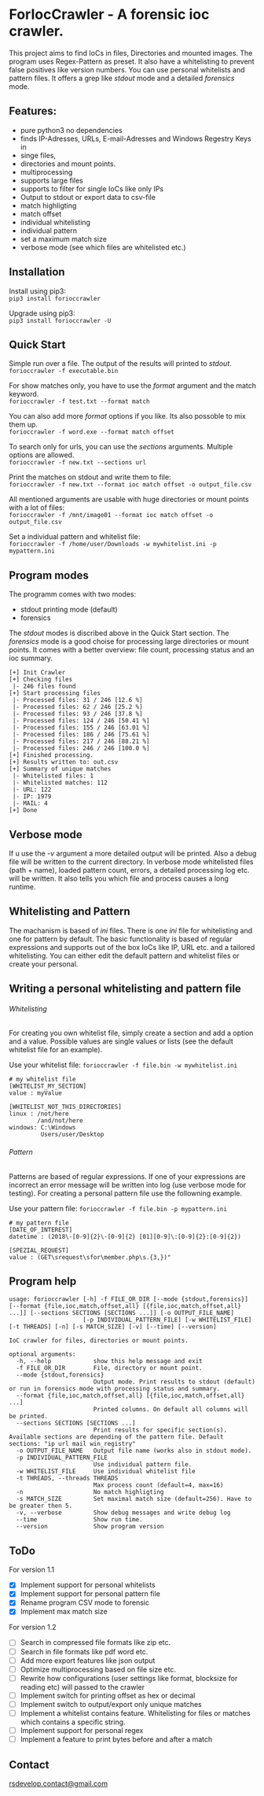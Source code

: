 # ForIocCrawler - A forensic ioc crawler.

This project aims to find IoCs in files, Directories and mounted images. The program uses Regex-Pattern as preset.
It also have a whitelisting to prevent false positives like version numbers. You can use personal whitelists and
pattern files. It offers a grep like *stdout* mode and a detailed *forensics* mode.

## Features:
- pure python3 no dependencies
- finds IP-Adresses, URLs, E-mail-Adresses and Windows Regestry Keys in
- singe files,
- directories and mount points.
- multiprocessing
- supports large files
- supports to filter for single IoCs like only IPs
- Output to stdout or export data to csv-file 
- match highligting
- match offset
- individual whitelisting
- individual pattern
- set a maximum match size
- verbose mode (see which files are whitelisted etc.)

## Installation

Install using pip3:<br>
`pip3 install forioccrawler`

Upgrade using pip3:<br>
`pip3 install forioccrawler -U`

## Quick Start

Simple run over a file. The output of the results will printed to *stdout*.<br>
`forioccrawler -f executable.bin`

For show matches only, you have to use the *format* argument and the match keyword.<br>
`forioccrawler -f test.txt --format match`

You can also add more *format* options if you like. Its also possoble to mix them up.<br>
`forioccrawler -f word.exe --format match offset`

To search only for urls, you can use the *sections* arguments. Multiple options are allowed.<br>
`forioccrawler -f new.txt --sections url`

Print the matches on stdout and write them to file:<br>
`forioccrawler -f new.txt --format ioc match offset -o output_file.csv`

All mentioned arguments are usable with huge directories or mount points with a lot of files:<br>
`forioccrawler -f /mnt/image01 --format ioc match offset -o output_file.csv`

Set a individual pattern and whitelist file:<br>
`forioccrawler -f /home/user/Downloads -w mywhitelist.ini -p mypattern.ini`

## Program modes

The programm comes with two modes:
* stdout printing mode (default)
* forensics

The *stdout* modes is discribed above in the Quick Start section. The *forensics* mode is a good choise for processing large 
directories or mount points. It comes with a better overview: file count, processing status and an ioc summary.

```
[+] Init Crawler
[+] Checking files
 |- 246 files found
[+] Start processing files
 |- Processed files: 31 / 246 [12.6 %]
 |- Processed files: 62 / 246 [25.2 %]
 |- Processed files: 93 / 246 [37.8 %]
 |- Processed files: 124 / 246 [50.41 %]
 |- Processed files: 155 / 246 [63.01 %]
 |- Processed files: 186 / 246 [75.61 %]
 |- Processed files: 217 / 246 [88.21 %]
 |- Processed files: 246 / 246 [100.0 %]
[+] Finished processing.
[+] Results written to: out.csv
[+] Summary of unique matches
 |- Whitelisted files: 1
 |- Whitelisted matches: 112
 |- URL: 122
 |- IP: 1979
 |- MAIL: 4
[+] Done
```

## Verbose mode

If u use the *-v* argument a more detailed output will be printed. Also a debug file will be written to the current directory.
In verbose mode whitelisted files (path + name), loaded pattern count, errors, a detailed processing log etc. will be written.
It also tells you which file and process causes a long runtime.

## Whitelisting and Pattern

The machanism is based of *ini* files. There is one *ini* file for whitelisting and one for pattern by default. The basic functionality 
is based of regular expressions and supports out of the box IoCs like IP, URL etc. and a tailored whitelisting. You can either edit the 
default pattern and whitelist files or create your personal.

## Writing a personal whitelisting and pattern file

###### Whitelisting

For creating you own whitelist file, simply create a section and add a option and a value. Possible values are single values or lists 
(see the default whitelist file for an example).

Use your whitelist file: `forioccrawler -f file.bin -w mywhitelist.ini`

```
# my whitelist file
[WHITELIST_MY_SECTION]
value : myValue

[WHITELIST_NOT_THIS_DIRECTORIES]
linux : /not/here
        /and/not/here
windows: C:\Windows
         Users/user/Desktop
```

###### Pattern

Patterns are based of regular expressions. If one of your expressions are incorrect an error message will be written into log (use verbose mode for testing). 
For creating a personal pattern file use the followning example.

Use your pattern file: `forioccrawler -f file.bin -p mypattern.ini`

```
# my pattern file
[DATE_OF_INTEREST]
datetime : (2018\-[0-9]{2}\-[0-9]{2} [01][0-9]\:[0-9]{2}:[0-9]{2})

[SPEZIAL_REQUEST]
value : (GET\srequest\sfor\member.php\s.{3,})"
```

## Program help
```
usage: forioccrawler [-h] -f FILE_OR_DIR [--mode {stdout,forensics}] [--format {file,ioc,match,offset,all} [{file,ioc,match,offset,all} ...]] [--sections SECTIONS [SECTIONS ...]] [-o OUTPUT_FILE_NAME]
                     [-p INDIVIDUAL_PATTERN_FILE] [-w WHITELIST_FILE] [-t THREADS] [-n] [-s MATCH_SIZE] [-v] [--time] [--version]

IoC crawler for files, directories or mount points.

optional arguments:
  -h, --help            show this help message and exit
  -f FILE_OR_DIR        File, directory or mount point.
  --mode {stdout,forensics}
                        Output mode. Print results to stdout (default) or run in forensics mode with processing status and summary.
  --format {file,ioc,match,offset,all} [{file,ioc,match,offset,all} ...]
                        Printed columns. On default all columns will be printed.
  --sections SECTIONS [SECTIONS ...]
                        Print results for specific section(s). Available sections are depending of the pattern file. Default sections: "ip url mail win_registry"
  -o OUTPUT_FILE_NAME   Output file name (works also in stdout mode).
  -p INDIVIDUAL_PATTERN_FILE
                        Use individual pattern file.
  -w WHITELIST_FILE     Use individual whitelist file
  -t THREADS, --threads THREADS
                        Max process count (default=4, max=16)
  -n                    No match highligting
  -s MATCH_SIZE         Set maximal match size (default=256). Have to be greater then 5.
  -v, --verbose         Show debug messages and write debug log
  --time                Show run time.
  --version             Show program version
```

## ToDo

For version 1.1
- [X] Implement support for personal whitelists
- [X] Implement support for personal pattern file
- [X] Rename program CSV mode to forensic
- [X] Implement max match size

For version 1.2
- [ ] Search in compressed file formats like zip etc.
- [ ] Search in file formats like pdf word etc.
- [ ] Add more export features like json output
- [ ] Optimize multiprocessing based on file size etc.
- [ ] Rewrite how configurations (user settings like format, blocksize for reading etc) will passed to the crawler
- [ ] Implement switch for printing offset as hex or decimal
- [ ] Implement switch to output/export only unique matches
- [ ] Implement a whitelist contains feature. Whitelisting for files or matches which contains a specific string.
- [ ] Implement support for personal regex
- [ ] Implement a feature to print bytes before and after a match

## Contact

rsdevelop.contact@gmail.com